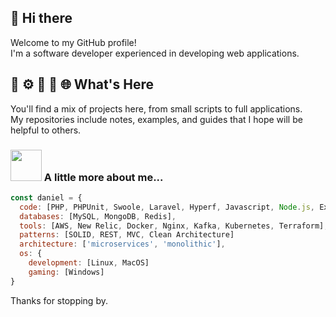 ## 👋 Hi there 

Welcome to my GitHub profile!  
I'm a software developer experienced in developing web applications.

## 🐘 ⚙️ 🚀 🐳 🌐 What's Here

You'll find a mix of projects here, from small scripts to full applications.  
My repositories include notes, examples, and guides that I hope will be helpful to others.

### <img src="https://media.giphy.com/media/VgCDAzcKvsR6OM0uWg/giphy.gif" width="50"> A little more about me...  

```javascript
const daniel = {
  code: [PHP, PHPUnit, Swoole, Laravel, Hyperf, Javascript, Node.js, Express.js],
  databases: [MySQL, MongoDB, Redis],
  tools: [AWS, New Relic, Docker, Nginx, Kafka, Kubernetes, Terraform],
  patterns: [SOLID, REST, MVC, Clean Architecture]
  architecture: ['microservices', 'monolithic'],
  os: {
    development: [Linux, MacOS]
    gaming: [Windows]
}
```

Thanks for stopping by.
